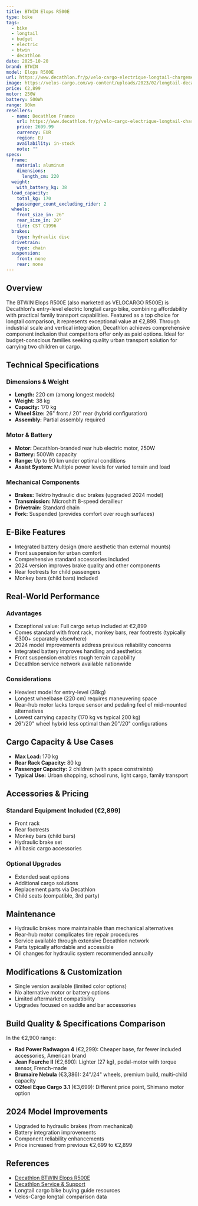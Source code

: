 ```yaml
---
title: BTWIN Elops R500E
type: bike
tags:
  - bike
  - longtail
  - budget
  - electric
  - btwin
  - decathlon
date: 2025-10-20
brand: BTWIN
model: Elops R500E
url: https://www.decathlon.fr/p/velo-cargo-electrique-longtail-chargement-arriere-r500e-vert-clair/_/R-p-349924
image: https://velos-cargo.com/wp-content/uploads/2023/02/longtail-decathlon-en-famille-1024x623.jpg
price: €2,899
motor: 250W
battery: 500Wh
range: 90km
resellers:
  - name: Decathlon France
    url: https://www.decathlon.fr/p/velo-cargo-electrique-longtail-chargement-arriere-r500e-noir/_/R-p-349924
    price: 2699.99
    currency: EUR
    region: EU
    availability: in-stock
    note: ""
specs:
  frame:
    material: aluminum
    dimensions:
      length_cm: 220
  weight:
    with_battery_kg: 38
  load_capacity:
    total_kg: 170
    passenger_count_excluding_rider: 2
  wheels:
    front_size_in: 26"
    rear_size_in: 20"
    tire: CST C1996
  brakes:
    type: hydraulic disc
  drivetrain:
    type: chain
  suspension:
    front: none
    rear: none
---
```


## Overview

The BTWIN Elops R500E (also marketed as VELOCARGO R500E) is Decathlon's entry-level electric longtail cargo bike, combining affordability with practical family transport capabilities. Featured as a top choice for longtail comparison, it represents exceptional value at €2,899. Through industrial scale and vertical integration, Decathlon achieves comprehensive component inclusion that competitors offer only as paid options. Ideal for budget-conscious families seeking quality urban transport solution for carrying two children or cargo.

## Technical Specifications

### Dimensions & Weight

- **Length:** 220 cm (among longest models)
- **Weight:** 38 kg
- **Capacity:** 170 kg
- **Wheel Size:** 26" front / 20" rear (hybrid configuration)
- **Assembly:** Partial assembly required

### Motor & Battery

- **Motor:** Decathlon-branded rear hub electric motor, 250W
- **Battery:** 500Wh capacity
- **Range:** Up to 90 km under optimal conditions
- **Assist System:** Multiple power levels for varied terrain and load

### Mechanical Components

- **Brakes:** Tektro hydraulic disc brakes (upgraded 2024 model)
- **Transmission:** Microshift 8-speed derailleur
- **Drivetrain:** Standard chain
- **Fork:** Suspended (provides comfort over rough surfaces)

## E-Bike Features

- Integrated battery design (more aesthetic than external mounts)
- Front suspension for urban comfort
- Comprehensive standard accessories included
- 2024 version improves brake quality and other components
- Rear footrests for child passengers
- Monkey bars (child bars) included

## Real-World Performance

### Advantages

- Exceptional value: Full cargo setup included at €2,899
- Comes standard with front rack, monkey bars, rear footrests (typically €300+ separately elsewhere)
- 2024 model improvements address previous reliability concerns
- Integrated battery improves handling and aesthetics
- Front suspension enables rough terrain capability
- Decathlon service network available nationwide

### Considerations

- Heaviest model for entry-level (38kg)
- Longest wheelbase (220 cm) requires maneuvering space
- Rear-hub motor lacks torque sensor and pedaling feel of mid-mounted alternatives
- Lowest carrying capacity (170 kg vs typical 200 kg)
- 26"/20" wheel hybrid less optimal than 20"/20" configurations

## Cargo Capacity & Use Cases

- **Max Load:** 170 kg
- **Rear Rack Capacity:** 80 kg
- **Passenger Capacity:** 2 children (with space constraints)
- **Typical Use:** Urban shopping, school runs, light cargo, family transport

## Accessories & Pricing

### Standard Equipment Included (€2,899)

- Front rack
- Rear footrests
- Monkey bars (child bars)
- Hydraulic brake set
- All basic cargo accessories

### Optional Upgrades

- Extended seat options
- Additional cargo solutions
- Replacement parts via Decathlon
- Child seats (compatible, 3rd party)

## Maintenance

- Hydraulic brakes more maintainable than mechanical alternatives
- Rear-hub motor complicates tire repair procedures
- Service available through extensive Decathlon network
- Parts typically affordable and accessible
- Oil changes for hydraulic system recommended annually

## Modifications & Customization

- Single version available (limited color options)
- No alternative motor or battery options
- Limited aftermarket compatibility
- Upgrades focused on saddle and bar accessories

## Build Quality & Specifications Comparison

In the €2,900 range:

- **Rad Power Radwagon 4** (€2,299): Cheaper base, far fewer included accessories, American brand
- **Jean Fourche II** (€2,690): Lighter (27 kg), pedal-motor with torque sensor, French-made
- **Brumaire Nebula** (€3,386): 24"/24" wheels, premium build, multi-child capacity
- **O2feel Equo Cargo 3.1** (€3,699): Different price point, Shimano motor option

## 2024 Model Improvements

- Upgraded to hydraulic brakes (from mechanical)
- Battery integration improvements
- Component reliability enhancements
- Price increased from previous €2,699 to €2,899

## References

- [Decathlon BTWIN Elops R500E](https://www.decathlon.fr/p/velocargo-electrique-longtail-chargement-arriere-r500e/)
- [Decathlon Service & Support](https://www.decathlon.fr/help/app/home)
- Longtail cargo bike buying guide resources
- Velos-Cargo longtail comparison data
